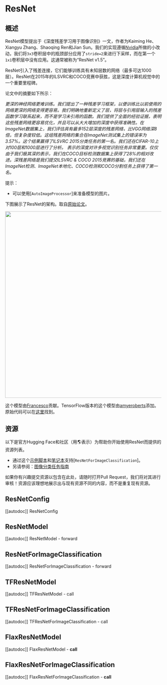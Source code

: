 <!--版权所有2022年The HuggingFace团队保留。

根据Apache许可证第2.0版（“许可证”）许可；除非符合许可证的规定，否则不得使用此文件。
你可以在以下网址获得许可证副本：

http://www.apache.org/licenses/LICENSE-2.0

除非适用法律要求或书面同意，软件按“现状”分发，不附带任何形式的明示或暗示的担保
。请参阅许可证以获取许可的特定语言和限制-->

# ResNet

## 概述

ResNet模型提出于《深度残差学习用于图像识别》一文，作者为Kaiming He、Xiangyu Zhang、Shaoqing Ren和Jian Sun。我们的实现遵循[Nvidia](https://catalog.ngc.nvidia.com/orgs/nvidia/resources/resnet_50_v1_5_for_pytorch)所做的小改动，我们将`3x3`卷积层中的瓶颈部分应用了`stride=2`来进行下采样，而在第一个`1x1`卷积层中没有应用。这通常被称为“ResNet v1.5”。

ResNet引入了残差连接，它们能够训练具有未知层数的网络（最多可达1000层）。ResNet在2015年的ILSVRC和COCO竞赛中获胜，这是深度计算机视觉中的一个重要里程碑。

论文中的摘要如下所示：

*更深的神经网络更难训练。我们提出了一种残差学习框架，以便训练比以前使用的网络更深的网络变得更容易。我们明确地重新定义了层，将层与引用层输入的残差函数学习联系起来，而不是学习未引用的函数。我们提供了全面的经验证据，表明这些残差网络更容易优化，并且可以从大大增加的深度中获得准确性。在ImageNet数据集上，我们评估具有最多152层深度的残差网络，比VGG网络深8倍，但复杂度较低。这组残差网络的集合在ImageNet测试集上的错误率为3.57%。这个结果赢得了ILSVRC 2015分类任务的第一名。我们还在CIFAR-10上对100层和1000层进行了分析。
表示的深度对许多视觉识别任务非常重要。仅仅由于我们极其深的表示，我们在COCO目标检测数据集上获得了28%的相对改进。深残差网络是我们提交ILSVRC & COCO 2015竞赛的基础，我们还在ImageNet检测、ImageNet本地化、COCO检测和COCO分割任务上获得了第一名。*

提示：

- 可以使用[`AutoImageProcessor`]来准备模型的图片。

下图展示了ResNet的架构。取自[原始论文](https://arxiv.org/abs/1512.03385)。

<img width="600" src="https://huggingface.co/datasets/huggingface/documentation-images/resolve/main/resnet_architecture.png"/>

这个模型由[Francesco](https://huggingface.co/Francesco)贡献。TensorFlow版本的这个模型由[amyeroberts](https://huggingface.co/amyeroberts)添加。原始代码可以在[这里](https://github.com/KaimingHe/deep-residual-networks)找到。

## 资源

以下是官方Hugging Face和社区（用🌎表示）为帮助你开始使用ResNet而提供的资源列表。

<PipelineTag pipeline="image-classification"/>

- 通过这个[示例脚本](https://github.com/huggingface/transformers/tree/main/examples/pytorch/image-classification)和[笔记本](https://colab.research.google.com/github/huggingface/notebooks/blob/main/examples/image_classification.ipynb)支持[`ResNetForImageClassification`]。
- 另请参阅：[图像分类任务指南](../tasks/image_classification)

如果你有兴趣提交资源以包含在此处，请随时打开Pull Request，我们将对其进行审核！资源应该理想地展示出与现有资源不同的内容，而不是重复现有资源。

## ResNetConfig

[[autodoc]] ResNetConfig


## ResNetModel

[[autodoc]] ResNetModel
    - forward


## ResNetForImageClassification

[[autodoc]] ResNetForImageClassification
    - forward


## TFResNetModel

[[autodoc]] TFResNetModel
    - call


## TFResNetForImageClassification

[[autodoc]] TFResNetForImageClassification
    - call

## FlaxResNetModel

[[autodoc]] FlaxResNetModel
    - __call__

## FlaxResNetForImageClassification

[[autodoc]] FlaxResNetForImageClassification
    - __call__